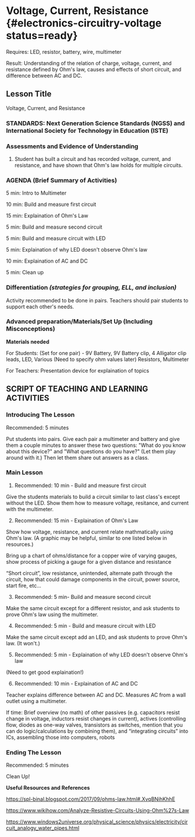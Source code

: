 # Voltage, Current, Resistance {#electronics-circuitry-voltage status=ready}

<div class='requirements' markdown='1'>

Requires: LED, resistor,  battery, wire, multimeter

Result: Understanding of the relation of charge, voltage, current, and resistance defined by Ohm's law, causes and effects of short circuit, and difference between AC and DC.


</div>

## Lesson Title

Voltage, Current, and Resistance

### STANDARDS: Next Generation Science Standards (NGSS) and International Society for Technology in Education (ISTE)



### Assessments and Evidence of Understanding

1. Student has built a circuit and has recorded voltage, current, and resistance, and have shown that Ohm's law holds for multiple circuits.

### AGENDA (Brief Summary of Activities)

5 min: Intro to Multimeter

10 min: Build and measure first circuit

15 min: Explaination of Ohm's Law

5 min: Build and measure second circuit

5 min: Build and measure circuit with LED

5 min: Explaination of why LED doesn't observe Ohm's law

10 min: Explaination of AC and DC

5 min: Clean up

### Differentiation _(strategies for grouping, ELL, and inclusion)_

Activity recommended to be done in pairs. Teachers should pair students to support each other's needs.

### Advanced preparation/Materials/Set Up (Including Misconceptions)

**Materials needed**

For Students: (Set for one pair) - 9V Battery, 9V Battery clip, 4 Alligator clip leads, LED, Various (Need to specify ohm values later) Resistors, Multimeter

For Teachers: Presentation device for explaination of topics


## SCRIPT OF TEACHING AND LEARNING ACTIVITIES


### Introducing The Lesson

Recommended: 5 minutes

Put students into pairs. Give each pair a multimeter and battery and give them a couple minutes to answer these two questions: "What do you know about this device?" and "What questions do you have?" (Let them play around with it.) Then let them share out answers as a class.

### Main Lesson

1. Recommended: 10 min - Build and measure first circuit

Give the students materials to build a circuit similar to last class's except without the LED. Show them how to measure voltage, resitance, and current with the multimeter.

2. Recommended: 15 min - Explaination of Ohm's Law

Show how voltage, resistance, and current relate mathmatically using Ohm's law. (A graphic may be helpful, similar to one listed below in resources.)

Bring up a chart of ohms/distance for a copper wire of varying gauges, show process of picking a gauge for a given distance and resistance

“Short circuit”, low resistance, unintended, alternate path through the circuit, how that could damage components in the circuit, power source, start fire, etc…

3. Recommended: 5 min- Build and measure second circuit

Make the same circuit except for a different resistor, and ask students to prove Ohm's law using the multimeter.

4. Recommended: 5 min - Build and measure circuit with LED

Make the same circuit except add an LED, and ask students to prove Ohm's law. (It won't.)

5. Recommended: 5 min - Explaination of why LED doesn't observe Ohm's law

(Need to get good explaination!)

6. Recommended: 10 min - Explaination of AC and DC

Teacher explains difference between AC and DC. Measures AC from a wall outlet using a multimeter.

If time: Brief overview (no math) of other passives (e.g. capacitors resist change in voltage, inductors resist changes in current), actives (controlling flow, diodes as one-way valves, transistors as switches, mention that you can do logic/calculations by combining them), and “integrating circuits” into ICs, assembling those into computers, robots

### Ending The Lesson

Recommended: 5 minutes

Clean Up!

**Useful Resources and References**

https://spl-binal.blogspot.com/2017/09/ohms-law.html#.XvqBNihKhhE

https://www.wikihow.com/Analyze-Resistive-Circuits-Using-Ohm%27s-Law

https://www.windows2universe.org/physical_science/physics/electricity/circuit_analogy_water_pipes.html
